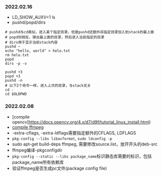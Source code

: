 ### 2022.02.16
- LD_SHOW_AUXV=1 ls
- pushd/popd/dirs
```shell
# pushd与cd类似，进入某个指定目录，但是pushd还额外将指定目录加入到stack的最上面
# popd则相反，弹出最上面的目录，然后进入当前指定的目录
# dirs用于显示当前stack内容
pushd ~
echo "hello, world" > helo.txt
rm helo.txt
popd
dirs -p -v

pushd +3
popd +3
pushd -n
# 以下2个命令一样，进入上次的目录，与stack无关
cd -
cd $OLDPWD
```
### 2022.02.08
- [compile opencv]https://docs.opencv.org/4.x/d7/d9f/tutorial_linux_install.html)
- [compile ffmpeg](https://trac.ffmpeg.org/wiki/CompilationGuide/Generic)
- -extra-cflags, -extra-ldflags需要指定额外的CFLAGS, LDFLAGS
- ```pkg-config --libs libavformat```, ```sudo ldconfig -p```
- sudo apt-get build-deps ffmpeg, 需要修改source.list，放开开头的deb-src
- ffmpeg编译-pkgconfigdir
- ```pkg-config --static --libs package_name```标识静态库需要的标识，包括package_name所有依赖库
- 验证ffmpeg是否生成pc文件(package config file)